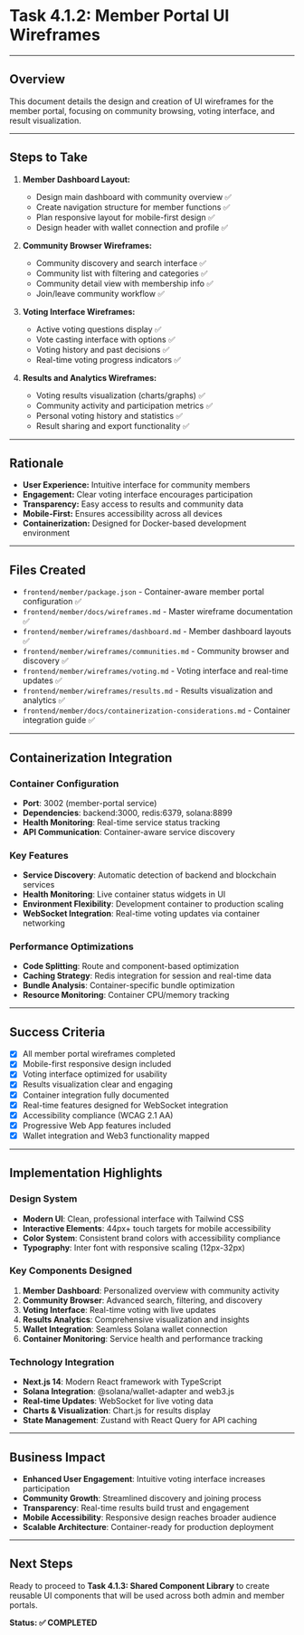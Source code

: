 # Task 4.1.2: Member Portal UI Wireframes

---

## Overview
This document details the design and creation of UI wireframes for the member portal, focusing on community browsing, voting interface, and result visualization.

---

## Steps to Take
1. **Member Dashboard Layout:**
   - Design main dashboard with community overview ✅
   - Create navigation structure for member functions ✅
   - Plan responsive layout for mobile-first design ✅
   - Design header with wallet connection and profile ✅

2. **Community Browser Wireframes:**
   - Community discovery and search interface ✅
   - Community list with filtering and categories ✅
   - Community detail view with membership info ✅
   - Join/leave community workflow ✅

3. **Voting Interface Wireframes:**
   - Active voting questions display ✅
   - Vote casting interface with options ✅
   - Voting history and past decisions ✅
   - Real-time voting progress indicators ✅

4. **Results and Analytics Wireframes:**
   - Voting results visualization (charts/graphs) ✅
   - Community activity and participation metrics ✅
   - Personal voting history and statistics ✅
   - Result sharing and export functionality ✅

---

## Rationale
- **User Experience:** Intuitive interface for community members
- **Engagement:** Clear voting interface encourages participation
- **Transparency:** Easy access to results and community data
- **Mobile-First:** Ensures accessibility across all devices
- **Containerization:** Designed for Docker-based development environment

---

## Files Created
- `frontend/member/package.json` - Container-aware member portal configuration ✅
- `frontend/member/docs/wireframes.md` - Master wireframe documentation ✅
- `frontend/member/wireframes/dashboard.md` - Member dashboard layouts ✅
- `frontend/member/wireframes/communities.md` - Community browser and discovery ✅
- `frontend/member/wireframes/voting.md` - Voting interface and real-time updates ✅
- `frontend/member/wireframes/results.md` - Results visualization and analytics ✅
- `frontend/member/docs/containerization-considerations.md` - Container integration guide ✅

---

## Containerization Integration

### Container Configuration
- **Port**: 3002 (member-portal service)
- **Dependencies**: backend:3000, redis:6379, solana:8899
- **Health Monitoring**: Real-time service status tracking
- **API Communication**: Container-aware service discovery

### Key Features
- **Service Discovery**: Automatic detection of backend and blockchain services
- **Health Monitoring**: Live container status widgets in UI
- **Environment Flexibility**: Development container to production scaling
- **WebSocket Integration**: Real-time voting updates via container networking

### Performance Optimizations
- **Code Splitting**: Route and component-based optimization
- **Caching Strategy**: Redis integration for session and real-time data
- **Bundle Analysis**: Container-specific bundle optimization
- **Resource Monitoring**: Container CPU/memory tracking

---

## Success Criteria
- [x] All member portal wireframes completed
- [x] Mobile-first responsive design included
- [x] Voting interface optimized for usability
- [x] Results visualization clear and engaging
- [x] Container integration fully documented
- [x] Real-time features designed for WebSocket integration
- [x] Accessibility compliance (WCAG 2.1 AA)
- [x] Progressive Web App features included
- [x] Wallet integration and Web3 functionality mapped

---

## Implementation Highlights

### Design System
- **Modern UI**: Clean, professional interface with Tailwind CSS
- **Interactive Elements**: 44px+ touch targets for mobile accessibility
- **Color System**: Consistent brand colors with accessibility compliance
- **Typography**: Inter font with responsive scaling (12px-32px)

### Key Components Designed
1. **Member Dashboard**: Personalized overview with community activity
2. **Community Browser**: Advanced search, filtering, and discovery
3. **Voting Interface**: Real-time voting with live updates
4. **Results Analytics**: Comprehensive visualization and insights
5. **Wallet Integration**: Seamless Solana wallet connection
6. **Container Monitoring**: Service health and performance tracking

### Technology Integration
- **Next.js 14**: Modern React framework with TypeScript
- **Solana Integration**: @solana/wallet-adapter and web3.js
- **Real-time Updates**: WebSocket for live voting data
- **Charts & Visualization**: Chart.js for results display
- **State Management**: Zustand with React Query for API caching

---

## Business Impact
- **Enhanced User Engagement**: Intuitive voting interface increases participation
- **Community Growth**: Streamlined discovery and joining process
- **Transparency**: Real-time results build trust and engagement  
- **Mobile Accessibility**: Responsive design reaches broader audience
- **Scalable Architecture**: Container-ready for production deployment

---

## Next Steps
Ready to proceed to **Task 4.1.3: Shared Component Library** to create reusable UI components that will be used across both admin and member portals.

**Status: ✅ COMPLETED** 